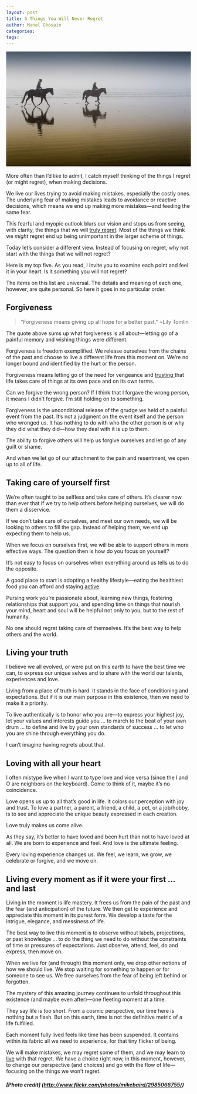 ```yaml
---
layout: post
title: 5 Things You Will Never Regret
author: Manal Ghosain
categories:
tags:
---
```


![Riding horses by the beach](/images/horses.jpg)

More often than I’d like to admit, I catch myself thinking of the things I regret (or might regret), when making decisions. 

We live our lives trying to avoid making mistakes, especially the costly ones. The underlying fear of making mistakes leads to avoidance or reactive decisions, which means we end up making more mistakes—and feeding the same fear. 

This fearful and myopic outlook blurs our vision and stops us from seeing, with clarity, the things that we will [truly regret](/regrets-of-the-dying-and-what-we-can-learn/). Most of the things we think we _might_ regret end up being unimportant in the larger scheme of things. 

Today let’s consider a different view. Instead of focusing on regret, why not start with the things that we will not regret? 

Here is my top five. As you read, I invite you to examine each point and feel it in your heart. Is it something you will not regret? 

The items on this list are universal. The details and meaning of each one, however, are quite personal. So here it goes in no particular order. 

## Forgiveness

> "Forgiveness means giving up all hope for a better past." ~Lily Tomlin

The quote above sums up what forgiveness is all about—letting go of a painful memory and wishing things were different. 

Forgiveness is freedom exemplified. We release ourselves from the chains of the past and choose to live a different life from this moment on. We’re no longer bound and identified by the hurt or the person. 

Forgiveness means letting go of the need for vengeance and [trusting ](/when-people-do-bad-things-and-get-away-with-it/)that life takes care of things at its own pace and on its own terms. 

Can we forgive the wrong person? If I think that I forgave the wrong person, it means I didn’t forgive. I’m still holding on to something. 

Forgiveness is the unconditional release of the grudge we held of a painful event from the past. It’s not a judgment on the event itself and the person who wronged us. It has nothing to do with who the other person is or why they did what they did—how they deal with it is up to them. 

The ability to forgive others will help us forgive ourselves and let go of any guilt or shame. 

And when we let go of our attachment to the pain and resentment, we open up to all of life. 

## Taking care of yourself first

We’re often taught to be selfless and take care of others. It’s clearer now than ever that if we try to help others before helping ourselves, we will do them a disservice.  

If we don’t take care of ourselves, and meet our own needs, we will be looking to others to fill the gap. Instead of helping them, we end up expecting them to help us. 

When we focus on ourselves first, we will be able to support others in more effective ways. The question then is how do you focus on yourself? 

It’s not easy to focus on ourselves when everything around us tells us to do the opposite. 

A good place to start is adopting a healthy lifestyle—eating the healthiest food you can afford and staying [active](/stillness-in-motion/). 

Pursing work you’re passionate about, learning new things, fostering relationships that support you, and spending time on things that nourish your mind, heart and soul will be helpful not only to you, but to the rest of humanity. 

No one should regret taking care of themselves. It’s the best way to help others and the world. 

## Living your truth

I believe we all evolved, or were put on this earth to have the best time we can, to express our unique selves and to share with the world our talents, experiences and love.

Living from a place of truth is hard. It stands in the face of conditioning and expectations. But if it is our main purpose in this existence, then we need to make it a priority.

To live authentically is to honor who you are—to express your highest joy, let your values and interests guide you … to march to the beat of your own drum … to define and live by your own standards of success … to let who you are shine through everything you do.

I can’t imagine having regrets about that.

## Loving with all your heart

I often mistype live when I want to type love and vice versa (since the I and O are neighbors on the keyboard). Come to think of it, maybe it’s no coincidence.

Love opens us up to all that’s good in life. It colors our perception with joy and trust. To love a partner, a parent, a friend, a child, a pet, or a job/hobby, is to see and appreciate the unique beauty expressed in each creation.

Love truly makes us come alive.

As they say, it’s better to have loved and been hurt than not to have loved at all. We are born to experience and feel. And love is the ultimate feeling.

Every loving experience changes us. We feel, we learn, we grow, we celebrate or forgive, and we move on.

## Living every moment as if it were your first … and last

Living in the moment is life mastery. It frees us from the pain of the past and the fear (and anticipation) of the future. We then get to experience and appreciate this moment in its purest form. We develop a taste for the intrigue, elegance, and messiness of life.

The best way to live this moment is to observe without labels, projections, or past knowledge … to do the thing we need to do without the constraints of time or pressures of expectations. Just observe, attend, feel, do and express, then move on.

When we live for (and through) this moment only, we drop other notions of how we should live. We stop waiting for something to happen or for someone to see us. We free ourselves from the fear of being left behind or forgotten.

The mystery of this amazing journey continues to unfold throughout this existence (and maybe even after)—one fleeting moment at a time.

They say life is too short. From a cosmic perspective, our time here is nothing but a flash. But on this earth, time is not the definitive metric of a life fulfilled.

Each moment fully lived feels like time has been suspended. It contains within its fabric all we need to experience, for that tiny flicker of being.

We will make mistakes, we may regret some of them, and we may learn to [live](/living-with-regret/) with that regret. We have a choice right now, in this moment, however, to change our perspective (and choices) and go with the flow of life—focusing on the things we won’t regret.

##### [Photo credit] (http://www.flickr.com/photos/mikebaird/2985066755/)